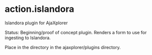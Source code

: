 action.islandora
================

Islandora plugin for AjaXplorer

Status: Beginning/proof of concept plugin. Renders a form to use for ingesting to Islandora.

Place in the directory in the ajaxplorer/plugins directory.
